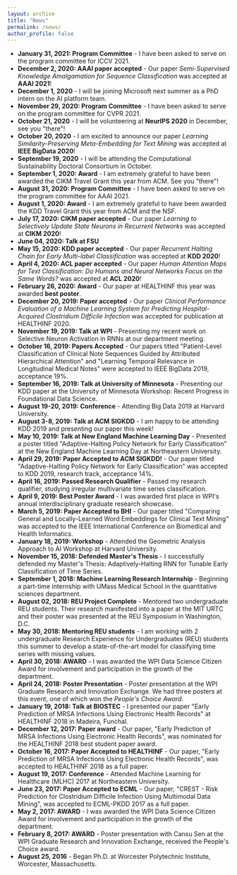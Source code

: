 ```yaml
---
layout: archive
title: "News"
permalink: /news/
author_profile: false
---
```


- **January 31, 2021: Program Committee** - I have been asked to serve on the program committee for ICCV 2021.
- **December 2, 2020: AAAI paper accepted** - Our paper *Semi-Supervised Knowledge Amalgamation for Sequence Classification* was accepted at **AAAI 2021**!
- **December 1, 2020** - I will be joining Microsoft next summer as a PhD intern on the AI platform team.
- **November 29, 2020: Program Committee** - I have been asked to serve on the program committee for CVPR 2021.
- **October 21, 2020** - I will be volunteering at **NeurIPS 2020** in December, see you "there"!
- **October 20, 2020** - I am excited to announce our paper *Learning Similarity-Preserving Meta-Embedding for Text Mining* was accepted at **IEEE BigData 2020**!
- **September 19, 2020** - I will be attending the Computational Sustainability Doctoral Consortium in October.
- **September 1, 2020: Award** - I am extremely grateful to have been awarded the CIKM Travel Grant this year from ACM. See you "there"!
- **August 31, 2020: Program Committee** - I have been asked to serve on the program committee for AAAI 2021.
- **August 1, 2020: Award** - I am extremely grateful to have been awarded the KDD Travel Grant this year from ACM and the NSF.
- **July 17, 2020: CIKM paper accepted** - Our paper *Learning to Selectively Update State Neurons in Recurrent Networks* was accepted at **CIKM 2020**!
- **June 04, 2020: Talk at FSU**
- **May 15, 2020: KDD paper accepted** - Our paper *Recurrent Halting Chain for Early Multi-label Classification* was accepted at **KDD 2020**!
- **April 4, 2020: ACL paper accepted** - Our paper *Human Attention Maps for Text Classification:  Do Humans and Neural Networks Focus on the Same Words?* was accepted at **ACL 2020**!
- **February 26, 2020: Award** - Our paper at HEALTHINF this year was awarded **best poster**.
- **December 20, 2019: Paper accepted** - Our paper *Clinical Performance Evaluation of a Machine Learning System for Predicting Hospital-Acquired Clostridium Difficile Infection* was accepted for publication at HEALTHINF 2020.
- **November 19, 2019: Talk at WPI** - Presenting my recent work on Selective Neuron Activation in RNNs at our department meeting.
- **October 16, 2019: Papers Accepted** - Our papers titled "Patient-Level Classification of Clinical Note Sequences Guided by Attributed Hierarchical Attention" and "Learning Temporal Relevance in Longitudinal Medical Notes" were accepted to IEEE BigData 2019, acceptance 19%.
- **September 16, 2019: Talk at University of Minnesota** - Presenting our KDD paper at the University of Minnesota Workshop: Recent Progress in Foundational Data Science.
- **August 19-20, 2019: Conference** - Attending Big Data 2019 at Harvard University.
- **August 3-8, 2019: Talk at ACM SIGKDD** - I am happy to be attending KDD 2019 and presenting our paper this week!
- **May 10, 2019: Talk at New England Machine Learning Day** - Presented a poster titled "Adaptive-Halting Policy Network for Early Classification" at the New England Machine Learning Day at Northeastern University.
- **April 29, 2019: Paper Accepted to ACM SIGKDD!** - Our paper titled "Adaptive-Halting Policy Network for Early Classification" was accepted to KDD 2019, research track, acceptance 14%.
- **April 16, 2019: Passed Research Qualifier** - Passed my research qualifier, studying irregular multivariate time series classification.
- **April 9, 2019: Best Poster Award** - I was awarded first place in WPI's annual interdisciplinary graduate research showcase.
- **March 5, 2019: Paper Accepted to BHI** - Our paper titled "Comparing General and Locally-Learned Word Embeddings for Clinical Text Mining" was accepted to the IEEE International Conference on Biomedical and Health Informatics.
- **January 18, 2019: Workshop** - Attended the Geometric Analysis Approach to AI Workshop at Harvard University.
- **November 15, 2018: Defended Master's Thesis** - I successfully defended my Master's Thesis: Adaptively-Halting RNN for Tunable Early Classification of Time Series.
- **September 1, 2018: Machine Learning Research Internship** - Beginning a part-time internship with UMass Medical School in the quantitative sciences department.
- **August 02, 2018: REU Project Complete** - Mentored two undergraduate REU students. Their research manifested into a paper at the MIT URTC and their poster was presented at the REU Symposium in Washington, D.C.
- **May 30, 2018: Mentoring REU students** - I am working with 2 undergraduate Research Experience for Undergraduates (REU) students this summer to develop a state-of-the-art model for classifying time series with missing values.
- **April 30, 2018: AWARD** - I was awarded the WPI Data Science Citizen Award for involvement and participation in the growth of the department.
- **April 24, 2018: Poster Presentation** - Poster presentation at the WPI Graduate Research and Innovation Exchange. We had three posters at this event, one of which won the *People's Choice Award*.
- **January 19, 2018: Talk at BIOSTEC** - I presented our paper "Early Prediction of MRSA Infections Using Electronic Health Records" at HEALTHINF 2018 in Madeira, Funchal.
- **December 12, 2017: Paper award** - Our paper, "Early Prediction of MRSA Infections Using Electronic Health Records", was nominated for the HEALTHINF 2018 best student paper award.
- **October 16, 2017: Paper Accepted to HEALTHINF** - Our paper, "Early Prediction of MRSA Infections Using Electronic Health Records", was accepted to HEALTHINF 2018 as a full paper.
- **August 19, 2017: Conference** - Attended Machine Learning for Healthcare (MLHC) 2017 at Northeastern University.
- **June 23, 2017: Paper Accepted to ECML** - Our paper, "CREST - Risk Prediction for Clostridium Difficile Infection Using Multimodal Data Mining", was accepted to ECML-PKDD 2017 as a full paper.
- **May 2, 2017: AWARD** - I was awarded the WPI Data Science Citizen Award for involvement and participation in the growth of the department.
- **February 8, 2017: AWARD** - Poster presentation with Cansu Sen at the WPI Graduate Research and Innovation Exchange, received the People's Choice award.
- **August 25, 2016** - Began Ph.D. at Worcester Polytechnic Institute, Worcester, Massachusetts.

